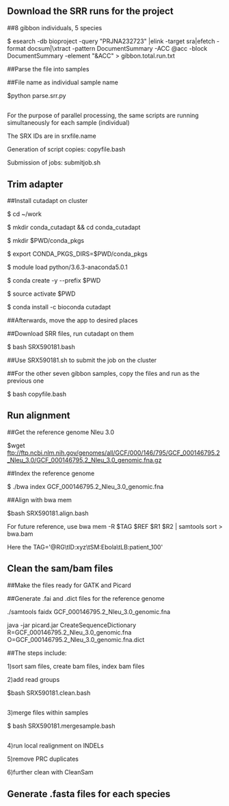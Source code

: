 ## Download the SRR runs for the project

##8 gibbon individuals, 5 species

$ esearch -db bioproject -query "PRJNA232723" |elink -target sra|efetch -format docsum|\xtract -pattern DocumentSummary -ACC @acc -block DocumentSummary -element "&ACC" > gibbon.total.run.txt

##Parse the file into samples

##File name as individual sample name

$python parse.srr.py

##
##
For the purpose of parallel processing, the same scripts are running simultaneously for each sample (individual)

The SRX IDs are in srxfile.name

Generation of script copies: copyfile.bash

Submission of jobs: submitjob.sh
##
##


## Trim adapter

##Install cutadapt on cluster

$ cd ~/work

$ mkdir conda_cutadapt && cd conda_cutadapt

$ mkdir $PWD/conda_pkgs

$ export CONDA_PKGS_DIRS=$PWD/conda_pkgs

$ module load python/3.6.3-anaconda5.0.1

$ conda create -y --prefix $PWD

$ source activate $PWD

$ conda install -c bioconda cutadapt

##Afterwards, move the app to desired places

##Download SRR files, run cutadapt on them

$ bash SRX590181.bash

##Use SRX590181.sh to submit the job on the cluster

##For the other seven gibbon samples, copy the files and run as the previous one

$ bash copyfile.bash

##
##

## Run alignment

##Get the reference genome Nleu 3.0

$wget ftp://ftp.ncbi.nlm.nih.gov/genomes/all/GCF/000/146/795/GCF_000146795.2_Nleu_3.0/GCF_000146795.2_Nleu_3.0_genomic.fna.gz

##Index the reference genome

$ ./bwa index GCF_000146795.2_Nleu_3.0_genomic.fna 

##Align with bwa mem


$bash SRX590181.align.bash

For future reference, use bwa mem -R $TAG $REF $R1 $R2 | samtools sort > bwa.bam

Here the TAG='@RG\tID:xyz\tSM:Ebola\tLB:patient_100'

##
##
## Clean the sam/bam files 

##Make the files ready for GATK and Picard

##Generate .fai and .dict files for the reference genome

./samtools faidx GCF_000146795.2_Nleu_3.0_genomic.fna

java -jar picard.jar CreateSequenceDictionary R=GCF_000146795.2_Nleu_3.0_genomic.fna O=GCF_000146795.2_Nleu_3.0_genomic.fna.dict


##The steps include:

1)sort sam files, create bam files, index bam files

2)add read groups

$bash SRX590181.clean.bash
##

3)merge files within samples

$ bash SRX590181.mergesample.bash
##

4)run local realignment on INDELs

5)remove PRC duplicates

6)further clean with CleanSam

##
##
## Generate .fasta files for each species

